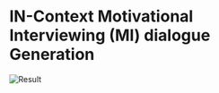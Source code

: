# IN-Context Motivational Interviewing (MI) dialogue Generation 
![Result](https://github.com/user-attachments/assets/6751187b-7a71-49a3-a001-0b8d8a4c48b2)
